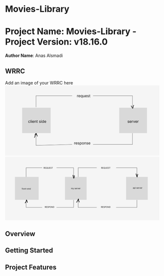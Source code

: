 # Movies-Library

# Project Name: Movies-Library - Project Version: v18.16.0

**Author Name**: Anas Alsmadi

## WRRC
Add an image of your WRRC here
![image](./assets/Screenshot%202023-04-27%20142205.png)
![image](./assets/Screenshot%202023-05-02%20095624.png)

## Overview

## Getting Started
<!-- What are the steps that a user must take in order to build this app on their own machine and get it running? -->

## Project Features
<!-- What are the features included in you app -->